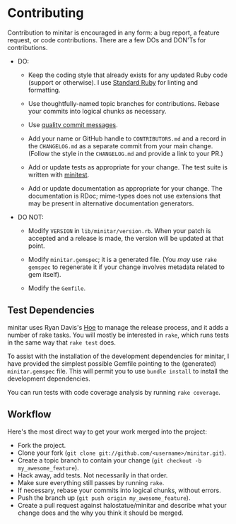 # Contributing

Contribution to minitar is encouraged in any form: a bug report, a feature
request, or code contributions. There are a few DOs and DON'Ts for
contributions.

- DO:

  - Keep the coding style that already exists for any updated Ruby code (support
    or otherwise). I use [Standard Ruby][standardrb] for linting and formatting.

  - Use thoughtfully-named topic branches for contributions. Rebase your commits
    into logical chunks as necessary.

  - Use [quality commit messages][qcm].

  - Add your name or GitHub handle to `CONTRIBUTORS.md` and a record in the
    `CHANGELOG.md` as a separate commit from your main change. (Follow the style
    in the `CHANGELOG.md` and provide a link to your PR.)

  - Add or update tests as appropriate for your change. The test suite is
    written with [minitest][minitest].

  - Add or update documentation as appropriate for your change. The
    documentation is RDoc; mime-types does not use extensions that may be
    present in alternative documentation generators.

- DO NOT:

  - Modify `VERSION` in `lib/minitar/version.rb`. When your patch is accepted
    and a release is made, the version will be updated at that point.

  - Modify `minitar.gemspec`; it is a generated file. (You _may_ use
    `rake gemspec` to regenerate it if your change involves metadata related to
    gem itself).

  - Modify the `Gemfile`.

## Test Dependencies

minitar uses Ryan Davis's [Hoe][Hoe] to manage the release process, and it adds
a number of rake tasks. You will mostly be interested in `rake`, which runs
tests in the same way that `rake test` does.

To assist with the installation of the development dependencies for minitar, I
have provided the simplest possible Gemfile pointing to the (generated)
`minitar.gemspec` file. This will permit you to use `bundle install` to install
the development dependencies.

You can run tests with code coverage analysis by running `rake coverage`.

## Workflow

Here's the most direct way to get your work merged into the project:

- Fork the project.
- Clone your fork (`git clone git://github.com/<username>/minitar.git`).
- Create a topic branch to contain your change
  (`git checkout -b my_awesome_feature`).
- Hack away, add tests. Not necessarily in that order.
- Make sure everything still passes by running `rake`.
- If necessary, rebase your commits into logical chunks, without errors.
- Push the branch up (`git push origin my_awesome_feature`).
- Create a pull request against halostatue/minitar and describe what your change
  does and the why you think it should be merged.

[hoe]: https://github.com/seattlerb/hoe
[minitest]: https://github.com/seattlerb/minitest
[qcm]: http://tbaggery.com/2008/04/19/a-note-about-git-commit-messages.html
[standardrb]: https://github.com/standardrb/standard
